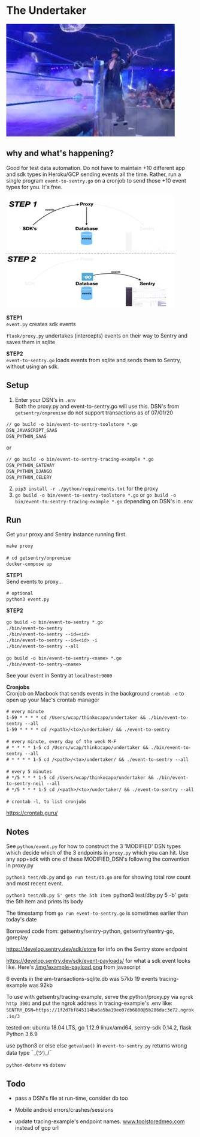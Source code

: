 <!-- ![The Undertaker](./img/undertaker-1.png) -->
# The Undertaker

<img src="./img/undertaker-4.jpeg" width="450" height="300">  

## why and what's happening?  
Good for test data automation. Do not have to maintain +10 different app and sdk types in Heroku/GCP sending events all the time. Rather, run a single program `event-to-sentry.go` on a cronjob to send those +10 event types for you. It's free. 

<img src="./img/event-maker-slide-2.001.png" width="450" height="300">  

**STEP1**  
`event.py` creates sdk events

`flask/proxy.py` undertakes (intercepts) events on their way to Sentry and saves them in sqlite

**STEP2**  
`event-to-sentry.go` loads events from sqlite and sends them to Sentry, without using an sdk.

## Setup

1. Enter your DSN's in `.env`  
Both the proxy.py and event-to-sentry.go will use this.
DSN's from `getsentry/onpremise` do not support transactions as of 07/01/20
```
// go build -o bin/event-to-sentry-toolstore *.go
DSN_JAVASCRIPT_SAAS
DSN_PYTHON_SAAS
```
or
```
// go build -o bin/event-to-sentry-tracing-example *.go
DSN_PYTHON_GATEWAY
DSN_PYTHON_DJANGO
DSN_PYTHON_CELERY
```
2. `pip3 install -r ./python/requirements.txt` for the proxy
3. `go build -o bin/event-to-sentry-toolstore *.go` or `go build -o bin/event-to-sentry-tracing-example *.go` depending on DSN's in .env

## Run
Get your proxy and Sentry instance running first.
```
make proxy

# cd getsentry/onpremise
docker-compose up
```
**STEP1**  
Send events to proxy... 
```
# optional
python3 event.py
```
**STEP2**  
```
go build -o bin/event-to-sentry *.go
./bin/event-to-sentry
./bin/event-to-sentry --id=<id>
./bin/event-to-sentry --id=<id> -i
./bin/event-to-sentry --all

go build -o bin/event-to-sentry-<name> *.go
./bin/event-to-sentry-<name>

```
See your event in Sentry at `localhost:9000`

**Cronjobs**  
Cronjob on Macbook that sends events in the background
`crontab -e` to open up your Mac's crontab manager
```
# every minute
1-59 * * * * cd /Users/wcap/thinkocapo/undertaker && ./bin/event-to-sentry --all
1-59 * * * * cd /<path>/<to>/undertaker/ && ./event-to-sentry

# every minute, every day of the week M-F
# * * * * 1-5 cd /Users/wcap/thinkocapo/undertaker && ./bin/event-to-sentry --all
# * * * * 1-5 cd /<path>/<to>/undertaker/ && ./event-to-sentry --all

# every 5 minutes
# */5 * * * 1-5 cd /Users/wcap/thinkocapo/undertaker && ./bin/event-to-sentry-neil --all
# */5 * * * 1-5 cd /<path>/<to>/undertaker/ && ./event-to-sentry --all

# crontab -l, to list cronjobs
```

https://crontab.guru/

## Notes
See `python/event.py` for how to construct the 3 'MODIFIED' DSN types which decide which of the 3 endpoints in `proxy.py` which you can hit. Use any app+sdk with one of these MODIFIED_DSN's following the convention in proxy.py

`python3 test/db.py` and `go run test/db.go` are for showing total row count and most recent event.

`python3 test/db.py 5' gets the 5th item
`python3 test/dby.py 5 -b' gets the 5th item and prints its body

The timestamp from `go run event-to-sentry.go` is sometimes earlier than today's date

Borrowed code from: getsentry/sentry-python, getsentry/sentry-go, goreplay

https://develop.sentry.dev/sdk/store for info on the Sentry store endpoint

https://develop.sentry.dev/sdk/event-payloads/ for what a sdk event looks like. Here's [/img/example-payload.png](./img/example-payload.png) from javascript

6 events in the am-transactions-sqlite.db was 57kb
19 events tracing-example was 92kb

To use with getsentry/tracing-example, serve the python/proxy.py via `ngrok http 3001` and put the ngrok address in tracing-example's .env like:  
`SENTRY_DSN=https://1f2d7bf845114ba6a5ba19ee07db6800@5b286dac3e72.ngrok.io/3`

tested on: ubuntu 18.04 LTS, go 1.12.9 linux/amd64, sentry-sdk 0.14.2, flask Python 3.6.9

use python3 or else else `getvalue()` in `event-to-sentry.py` returns wrong data type ¯\_(ツ)_/¯

`python-dotenv` vs `dotenv`

## Todo
- pass a DSN's file at run-time, consider db too

- Mobile android errors/crashes/sessions
- update tracing-example's endpoint names. www.toolstoredmeo.com instead of gcp url
